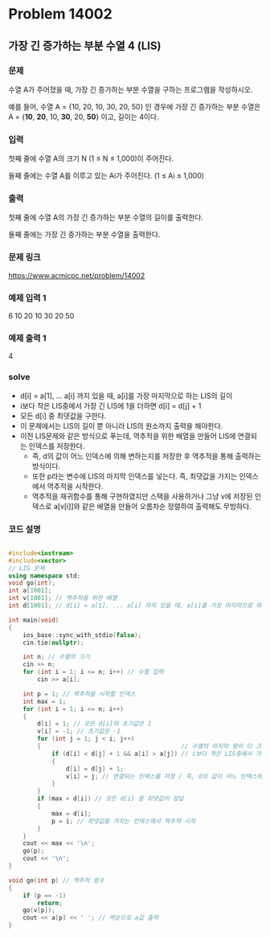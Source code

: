 # Problem 14002

## 가장 긴 증가하는 부분 수열 4 (LIS)

### 문제
수열 A가 주어졌을 때, 가장 긴 증가하는 부분 수열을 구하는 프로그램을 작성하시오.

예를 들어, 수열 A = {10, 20, 10, 30, 20, 50} 인 경우에 가장 긴 증가하는 부분 수열은 A = {**10**, **20**, 10, **30**, 20, **50**} 이고, 길이는 4이다.

### 입력
첫째 줄에 수열 A의 크기 N (1 ≤ N ≤ 1,000)이 주어진다.

둘째 줄에는 수열 A를 이루고 있는 Ai가 주어진다. (1 ≤ Ai ≤ 1,000)

### 출력
첫째 줄에 수열 A의 가장 긴 증가하는 부분 수열의 길이를 출력한다.

둘째 줄에는 가장 긴 증가하는 부분 수열을 출력한다.

### 문제 링크
<https://www.acmicpc.net/problem/14002>

### 예제 입력 1
6
10 20 10 30 20 50

### 예제 출력 1
4

### solve
- d[i] = a[1], ... a[i] 까지 있을 때, a[i]를 가장 마지막으로 하는 LIS의 길이
- i보다 작은 LIS중에서 가장 긴 LIS에 1을 더하면 d[i] = d[j] + 1
- 모든 d[i] 중 최댓값을 구한다.
- 이 문제에서는 LIS의 길이 뿐 아니라 LIS의 원소까지 출력을 해야한다.
- 이전 LIS문제와 같은 방식으로 푸는데, 역추적을 위한 배열을 만들어 LIS에 연결되는 인덱스를 저장한다.
	- 즉, d의 값이 어느 인덱스에 의해 변하는지를 저장한 후 역추적을 통해 출력하는 방식이다.
	- 또한 p라는 변수에 LIS의 마지막 인덱스를 넣는다. 즉, 최댓값을 가지는 인덱스에서 역추적을 시작한다.
	- 역추적을 재귀함수를 통해 구현하였지만 스택을 사용하거나 그냥 v에 저장된 인덱스로 a[v[i]]와 같은 배열을 만들어 오름차순 정렬하여 출력해도 무방하다.

### 코드 설명
```C++

#include<iostream>
#include<vector>
// LIS 문제
using namespace std;
void go(int);
int a[1001];
int v[1001]; // 역추적을 위한 배열
int d[1001]; // d[i] = a[1], ... a[i] 까지 있을 때, a[i]를 가장 마지막으로 하는 LIS의 길이

int main(void)
{
	ios_base::sync_with_stdio(false);
	cin.tie(nullptr);

	int n; // 수열의 크기
	cin >> n;
	for (int i = 1; i <= n; i++) // 수열 입력
		cin >> a[i];

	int p = 1; // 역추적을 시작할 인덱스
	int max = 1;
	for (int i = 1; i <= n; i++)
	{
		d[i] = 1; // 모든 d[i]의 초기값은 1
		v[i] = -1; // 초기값은 -1
		for (int j = 1; j < i; j++)
		{										// 수열의 마지막 항이 더 크면서
			if (d[i] < d[j] + 1 && a[i] > a[j]) // i보다 작은 LIS중에서 가장 긴 LIS에 1을 더하면 d[i]
			{
				d[i] = d[j] + 1;
				v[i] = j; // 연결되는 인덱스를 저장 / 즉, d의 값이 어느 인덱스에 의해 변하는지 저장
			}
		}
		if (max < d[i]) // 모든 d[i] 중 최댓값이 정답
		{
			max = d[i];
			p = i; // 최댓값을 가지는 인덱스에서 역추적 시작
		}
	}
	cout << max << '\n';
	go(p);
	cout << '\n';
}

void go(int p) // 역추적 함수
{
	if (p == -1)
		return;
	go(v[p]);
	cout << a[p] << ' '; // 역순으로 a값 출력
}

```
